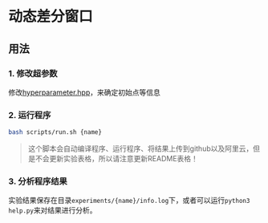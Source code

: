# 动态差分窗口

## 用法

### 1. 修改超参数
修改[hyperparameter.hpp](./src/hyperparameter.hpp)，来确定初始点等信息

### 2. 运行程序
```bash
bash scripts/run.sh {name}
```
> 这个脚本会自动编译程序、运行程序、将结果上传到github以及阿里云，但是不会更新实验表格，所以请注意更新README表格！

### 3. 分析程序结果

实验结果保存在目录`experiments/{name}/info.log`下，或者可以运行`python3 help.py`来对结果进行分析。


